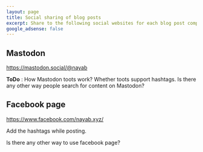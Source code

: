 ```yaml
---
layout: page
title: Social sharing of blog posts
excerpt: Share to the following social websites for each blog post completion.
google_adsense: false
---
```

## Mastodon
https://mastodon.social/@nayab

**ToDo** : How Mastodon toots work? Whether toots support hashtags. Is there any other way people search for content on Mastodon?

## Facebook page
https://www.facebook.com/nayab.xyz/

Add the hashtags while posting.

Is there any other way to use facebook page?
